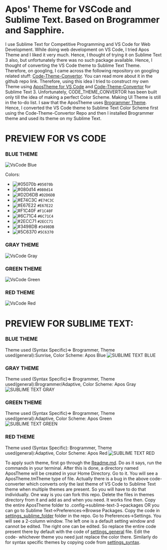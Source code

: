 # Apos' Theme for VSCode and Sublime Text. Based on Brogrammer and Sapphire.
I use Sublime Text for Competitive Programming and VS Code for Web Development. While doing web development on VS Code, I tried Apos Theme and I liked it very much. Hence, I thought of trying it on Sublime Text 3 also, but unfortunately there was no such package available. Hence, I thought of converting the VS Code theme to Sublime Text Theme. Therefore, on googling, I came across the following repository on googling related stuff:
<a href="https://github.com/tobiastimm/code-theme-converter" target="_blank">Code-Theme-Convertor</a>. You can read more about it in the github repo link. Therefore, using this idea I tried to construct my own Theme using <a href="https://github.com/Apostolique/AposTheme" target="_blank">AposTheme for VS Code</a> and <a href="https://github.com/tobiastimm/code-theme-converter" target="_blank">Code-Theme-Convertor</a> for Sublime Text 3. Unfortunately, CODE_THEME_CONVERTOR has been built only till the idea of making a perfect Color Scheme. Making UI Theme is still in the to-do list.
I saw that the AposTheme uses <a href="https://github.com/kenwheeler/brogrammer-theme" target="_blank">Brogrammer Theme</a>. Hence, I converted the VS Code theme to Sublime Text Color Scheme first using the Code-Theme-Convertor Repo and then I installed Brogrammer theme and used its theme on my Sublime Text.
# PREVIEW FOR VS CODE
### BLUE THEME
<img src="https://github.com/adipro7/AposTheme-for-Sublime-Text-3/blob/master/docs/VS%20CODE_BLUE.png" alt="VsCode Blue">

Colors:
- ![#05070b](https://placehold.it/15/05070b/000000?text=+) `#05070b`
- ![#080d14](https://placehold.it/15/080d14/000000?text=+) `#080d14`
- ![#D2D6DB](https://placehold.it/15/D2D6DB/000000?text=+) `#D2D6DB`
- ![#E74C3C](https://placehold.it/15/E74C3C/000000?text=+) `#E74C3C`
- ![#E67E22](https://placehold.it/15/E67E22/000000?text=+) `#E67E22`
- ![#F1C40F](https://placehold.it/15/F1C40F/000000?text=+) `#F1C40F`
- ![#6C71C4](https://placehold.it/15/6C71C4/000000?text=+) `#6C71C4`
- ![#2ECC71](https://placehold.it/15/2ECC71/000000?text=+) `#2ECC71`
- ![#3498DB](https://placehold.it/15/3498DB/000000?text=+) `#3498DB`
- ![#5C6370](https://placehold.it/15/5C6370/000000?text=+) `#5C6370`

### GRAY THEME
<img src="https://github.com/adipro7/AposTheme-for-Sublime-Text-3/blob/master/docs/VS%20CODE%20GRAY.png" alt="VsCode Gray">

### GREEN THEME
<img src="https://github.com/adipro7/AposTheme-for-Sublime-Text-3/blob/master/docs/VS%20CODE%20GREEN.png" alt="VsCode Green">

### RED THEME
<img src="https://github.com/adipro7/AposTheme-for-Sublime-Text-3/blob/master/docs/VS%20CODE%20RED.png" alt="VsCode Red">

# PREVIEW FOR SUBLIME TEXT:
### BLUE THEME
Theme used (Syntax Specific)=> Brogrammer, Theme used(general):Sunrise, Color Scheme: Apos Blue
<img src="https://github.com/adipro7/AposTheme-for-Sublime-Text-3/blob/master/docs/SUBLIME%20TEXT%20BLUE.png" alt="SUBLIME TEXT BLUE">

### GRAY THEME
Theme used (Syntax Specific)=> Brogrammer, Theme used(general):Brogrammer/Adaptive, Color Scheme: Apos Gray
<img src="https://github.com/adipro7/AposTheme-for-Sublime-Text-3/blob/master/docs/SUBLIME%20TEXT%20GRAY.png" alt="SUBLIME TEXT GRAY">

### GREEN THEME
Theme used (Syntax Specific)=> Brogrammer, Theme used(general):Adaptive, Color Scheme: Apos Green
<img src="https://github.com/adipro7/AposTheme-for-Sublime-Text-3/blob/master/docs/SUBLIME%20TEXT%20GREEN.png" alt="SUBLIME TEXT GREEN">

### RED THEME
Theme used (Syntax Specific): Brogrammer, Theme used(general):Adaptive, Color Scheme: Apos Red
<img src="https://github.com/adipro7/AposTheme-for-Sublime-Text-3/blob/master/docs/SUBLIME%20TEXT%20RED.png" alt="SUBLIME TEXT RED">

To apply such theme, first go through the <a href="https://github.com/tobiastimm/code-theme-converter" target="_blank">Readme.md</a>. Do as it says, run the commands in your terminal. After this is done, a directory named AposTheme will be created in your Home Directory. Go to it. You will see a AposTheme.tmTheme type of file. Actually there is a bug in the above code-converter which converts only the last theme of VS Code to Sublime Text theme when multiple themes are present. So you will have to do that individually. One way is you can fork this repo. Delete the files in themes directory from it and add as and when you need. It works fine then. Copy the entire AposTheme folder to .config->sublime-text-3->packages OR you can go to Sublime Text->Preferences->Browse Packages. Copy the code in <a href="https://github.com/adipro7/AposTheme/tree/master/settings_sublime" target="_blank">settings_sublime_folder</a> folder in the repo. Go to Preferences->Settings. You will see a 2-column window. The left one is a default setting window and cannot be edited. The right one can be edited. So replace the entire code present there by default with the code of <a href="https://github.com/adipro7/AposTheme/blob/master/settings_sublime/settings_general" target="_blank">settings_general</a> file. Edit the code- whichever theme you need just replace the color there. Similarly do for syntax specific themes by copying code from <a href="https://github.com/adipro7/AposTheme/blob/master/settings_sublime/syntax_specific" target="_blank">settings_syntax</a>.
